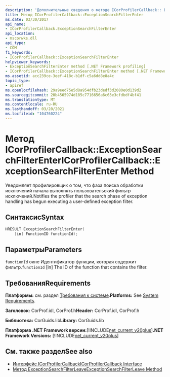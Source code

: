 ```yaml
---
description: 'Дополнительные сведения о методе ICorProfilerCallback:: Ексцептионсеарчфилтерентер'
title: Метод ICorProfilerCallback::ExceptionSearchFilterEnter
ms.date: 03/30/2017
api_name:
- ICorProfilerCallback.ExceptionSearchFilterEnter
api_location:
- mscorwks.dll
api_type:
- COM
f1_keywords:
- ICorProfilerCallback::ExceptionSearchFilterEnter
helpviewer_keywords:
- ExceptionSearchFilterEnter method [.NET Framework profiling]
- ICorProfilerCallback::ExceptionSearchFilterEnter method [.NET Framework profiling]
ms.assetid: acc239ce-3eef-418c-b1df-c5a6dd8e8a4c
topic_type:
- apiref
ms.openlocfilehash: 29a9eed75e5d8a954dfb23dedf3d2080e0d139d2
ms.sourcegitcommit: 20b4565974d185c7716656a6c63e3cfdbdf4bf41
ms.translationtype: MT
ms.contentlocale: ru-RU
ms.lasthandoff: 03/20/2021
ms.locfileid: "104760224"
---
```

# <a name="icorprofilercallbackexceptionsearchfilterenter-method"></a><span data-ttu-id="248da-103">Метод ICorProfilerCallback::ExceptionSearchFilterEnter</span><span class="sxs-lookup"><span data-stu-id="248da-103">ICorProfilerCallback::ExceptionSearchFilterEnter Method</span></span>

<span data-ttu-id="248da-104">Уведомляет профилировщик о том, что фаза поиска обработки исключений начала выполнять пользовательский фильтр исключений.</span><span class="sxs-lookup"><span data-stu-id="248da-104">Notifies the profiler that the search phase of exception handling has begun executing a user-defined exception filter.</span></span>  
  
## <a name="syntax"></a><span data-ttu-id="248da-105">Синтаксис</span><span class="sxs-lookup"><span data-stu-id="248da-105">Syntax</span></span>  
  
```cpp  
HRESULT ExceptionSearchFilterEnter(  
    [in] FunctionID functionId);  
```  
  
## <a name="parameters"></a><span data-ttu-id="248da-106">Параметры</span><span class="sxs-lookup"><span data-stu-id="248da-106">Parameters</span></span>

<span data-ttu-id="248da-107">`functionId` окне Идентификатор функции, которая содержит фильтр.</span><span class="sxs-lookup"><span data-stu-id="248da-107">`functionId` [in] The ID of the function that contains the filter.</span></span>

## <a name="requirements"></a><span data-ttu-id="248da-108">Требования</span><span class="sxs-lookup"><span data-stu-id="248da-108">Requirements</span></span>  

 <span data-ttu-id="248da-109">**Платформы:** см. раздел [Требования к системе](../../get-started/system-requirements.md).</span><span class="sxs-lookup"><span data-stu-id="248da-109">**Platforms:** See [System Requirements](../../get-started/system-requirements.md).</span></span>  
  
 <span data-ttu-id="248da-110">**Заголовок:** CorProf.idl, CorProf.h</span><span class="sxs-lookup"><span data-stu-id="248da-110">**Header:** CorProf.idl, CorProf.h</span></span>  
  
 <span data-ttu-id="248da-111">**Библиотека:** CorGuids.lib</span><span class="sxs-lookup"><span data-stu-id="248da-111">**Library:** CorGuids.lib</span></span>  
  
 <span data-ttu-id="248da-112">**Платформа .NET Framework версии:**[!INCLUDE[net_current_v20plus](../../../../includes/net-current-v20plus-md.md)]</span><span class="sxs-lookup"><span data-stu-id="248da-112">**.NET Framework Versions:** [!INCLUDE[net_current_v20plus](../../../../includes/net-current-v20plus-md.md)]</span></span>  
  
## <a name="see-also"></a><span data-ttu-id="248da-113">См. также раздел</span><span class="sxs-lookup"><span data-stu-id="248da-113">See also</span></span>

- [<span data-ttu-id="248da-114">Интерфейс ICorProfilerCallback</span><span class="sxs-lookup"><span data-stu-id="248da-114">ICorProfilerCallback Interface</span></span>](icorprofilercallback-interface.md)
- [<span data-ttu-id="248da-115">Метод ExceptionSearchFilterLeave</span><span class="sxs-lookup"><span data-stu-id="248da-115">ExceptionSearchFilterLeave Method</span></span>](icorprofilercallback-exceptionsearchfilterleave-method.md)
